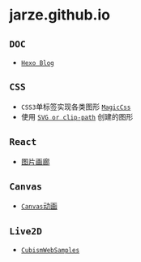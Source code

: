 
# jarze.github.io

## `DOC`
* [`Hexo Blog`](https://jarze.github.io/Blog/)

## `CSS`
* `CSS3`单标签实现各类图形 [`MagicCss`](https://jarze.github.io/magicCss/index.html)
* 使用 [`SVG or clip-path`](https://jarze.github.io/SVG/html/index.html) 创建的图形

## `React`
* [图片画廊](https://jarze.github.io/React_webpack_pics/)

## `Canvas`
* [`Canvas`动画](https://jarze.github.io/canvas-Animation/.)

## `Live2D`
* [`CubismWebSamples`](https://jarze.github.io/CubismWebSamples/)
